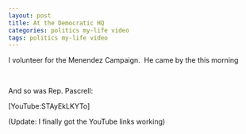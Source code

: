 ```yaml
---
layout: post
title: At the Democratic HQ
categories: politics my-life video
tags: politics my-life video
---
```


  
<p>I volunteer for the Menendez Campaign.  He came by the this morning</p>
<p> </p>
<p>And so was Rep. Pascrell:</p>
<p>[YouTube:STAyEkLKYTo] </p>
<p>(Update: I finally got the YouTube links working)</p>